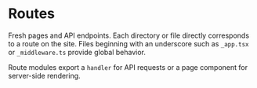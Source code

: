 # Routes

Fresh pages and API endpoints. Each directory or file directly
corresponds to a route on the site. Files beginning with an underscore
such as `_app.tsx` or `_middleware.ts` provide global behavior.

Route modules export a `handler` for API requests or a page component for
server-side rendering.
